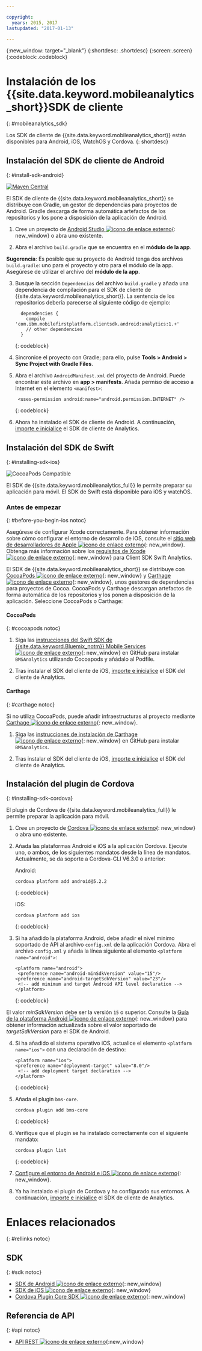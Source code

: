 ```yaml
---

copyright:
  years: 2015, 2017
lastupdated: "2017-01-13"

---
```

{:new_window: target="_blank"}
{:shortdesc: .shortdesc}
{:screen:.screen}
{:codeblock:.codeblock}

# Instalación de los {{site.data.keyword.mobileanalytics_short}}SDK de cliente
{: #mobileanalytics_sdk}

Los SDK de cliente de {{site.data.keyword.mobileanalytics_short}}
están disponibles para Android, iOS, WatchOS y Cordova.
{: shortdesc}

## Instalación del SDK de cliente de Android
{: #install-sdk-android}

[![Maven Central](https://maven-badges.herokuapp.com/maven-central/com.ibm.mobilefirstplatform.clientsdk.android/analytics/badge.svg)](https://maven-badges.herokuapp.com/maven-central/com.ibm.mobilefirstplatform.clientsdk.android/analytics)

El SDK de cliente de {{site.data.keyword.mobileanalytics_short}} se distribuye con Gradle, un gestor de dependencias para proyectos de Android. Gradle descarga de forma automática artefactos de los repositorios y los pone a disposición de la aplicación de Android.

1. Cree un proyecto de [Android Studio ![icono de enlace externo](../../icons/launch-glyph.svg "icono de enlace externo")](http://developer.android.com/sdk/index.html){: new_window} o abra uno existente.

2. Abra el archivo `build.gradle` que se encuentra en el **módulo de la app**.

  **Sugerencia**: Es posible que su proyecto de Android tenga dos archivos `build.gradle`: uno para el proyecto y otro para el módulo de la app. Asegúrese de utilizar el archivo del **módulo de la app**.

3. Busque la sección `Dependencias` del archivo `build.gradle` y añada una dependencia de compilación para el SDK de cliente de {{site.data.keyword.mobileanalytics_short}}. La sentencia de los repositorios debería parecerse al siguiente código de ejemplo:

	```
      dependencies {
        compile 'com.ibm.mobilefirstplatform.clientsdk.android:analytics:1.+'
    	// other dependencies  
      }
  	```
  	{: codeblock}

4. Sincronice el proyecto con Gradle; para ello, pulse **Tools &gt; Android &gt; Sync Project with Gradle Files**.

5. Abra el archivo `AndroidManifest.xml` del proyecto de Android. Puede encontrar este archivo en **app > manifests**. Añada permiso de acceso a Internet en el elemento `<manifest>`:

	```
	 <uses-permission android:name="android.permission.INTERNET" />
   ```
   {: codeblock}
   
6. Ahora ha instalado el SDK de cliente de Android. A continuación, [importe e inicialice](sdk.html#initalize-ma-sdk) el SDK de cliente de Analytics.   

## Instalación del SDK de Swift
{: #installing-sdk-ios}

![CocoaPods Compatible](https://img.shields.io/cocoapods/v/BMSAnalytics.svg)

El SDK de {{site.data.keyword.mobileanalytics_full}} le permite preparar su aplicación para móvil. El SDK de Swift está disponible para iOS y watchOS.

### Antes de empezar
{: #before-you-begin-ios notoc}

Asegúrese de configurar Xcode correctamente. Para obtener información sobre cómo configurar el entorno de desarrollo de iOS, consulte el [sitio web de desarrolladores de Apple ![icono de enlace externo](../../icons/launch-glyph.svg "icono de enlace externo")](https://developer.apple.com/support/xcode/){: new_window}. Obtenga más información sobre los [requisitos de Xcode ![icono de enlace externo](../../icons/launch-glyph.svg "icono de enlace externo")](https://github.com/ibm-bluemix-mobile-services/bms-clientsdk-swift-analytics/tree/development#requirements){: new_window} para Client SDK Swift Analytics.

El SDK de {{site.data.keyword.mobileanalytics_short}} se distribuye con [CocoaPods ![icono de enlace externo](../../icons/launch-glyph.svg "icono de enlace externo")](https://cocoapods.org/){: new_window} y [Carthage ![icono de enlace externo](../../icons/launch-glyph.svg "icono de enlace externo")](https://github.com/Carthage/Carthage#getting-started){: new_window}, unos gestores de dependencias para proyectos de Cocoa. CocoaPods y Carthage descargan artefactos de forma automática de los repositorios y los ponen a disposición de la aplicación. Seleccione CocoaPods o Carthage:

#### CocoaPods
{: #cocoapods notoc}

1. Siga las [instrucciones del Swift SDK de {{site.data.keyword.Bluemix_notm}} Mobile Services ![icono de enlace externo](../../icons/launch-glyph.svg "icono de enlace externo")](https://github.com/ibm-bluemix-mobile-services/bms-clientsdk-swift-analytics/tree/development#cocoapods){: new_window} en GitHub para instalar `BMSAnalytics` utilizando Cocoapods y añádalo al Podfile. 
	
2. Tras instalar el SDK del cliente de iOS, [importe e inicialice](sdk.html#initalize-ma-sdk) el SDK del cliente de Analytics.   

#### Carthage
{: #carthage notoc}

Si no utiliza CocoaPods, puede añadir infraestructuras al proyecto mediante [Carthage ![icono de enlace externo](../../icons/launch-glyph.svg "icono de enlace externo")](https://github.com/Carthage/Carthage#if-youre-building-for-ios-tvos-or-watchos){: new_window}.

1. Siga las [instrucciones de instalación de Carthage ![icono de enlace externo](../../icons/launch-glyph.svg "icono de enlace externo")](https://github.com/ibm-bluemix-mobile-services/bms-clientsdk-swift-analytics/tree/development#carthage){: new_window} en GitHub para instalar `BMSAnalytics`.

2. Tras instalar el SDK del cliente de iOS, [importe e inicialice](sdk.html#initalize-ma-sdk) el SDK del cliente de Analytics.

## Instalación del plugin de Cordova
{: #installing-sdk-cordova}

El plugin de Cordova de {{site.data.keyword.mobileanalytics_full}} le permite preparar la aplicación para móvil. 

1. Cree un proyecto de [Cordova ![icono de enlace externo](../../icons/launch-glyph.svg "icono de enlace externo")](http://cordova.apache.org/#getstarted){: new_window} o abra uno existente.

2. Añada las plataformas Android e iOS a la aplicación Cordova. Ejecute uno, o ambos, de los siguientes mandatos desde la línea de mandatos. Actualmente, se da soporte a Cordova-CLI V6.3.0 o anterior:
   
   Android:

	 ```
	 cordova platform add android@5.2.2
	 ```
	 {: codeblock}
	
   iOS:
   	
	```
	cordova platform add ios
	```
   {: codeblock}
	
3. Si ha añadido la plataforma Android, debe añadir el nivel mínimo soportado de API al archivo `config.xml` de la aplicación Cordova. Abra el archivo `config.xml` y añada la línea siguiente al elemento `<platform name="android">`:

	```
	<platform name="android">  
  	 <preference name="android-minSdkVersion" value="15"/>
  	<preference name="android-targetSdkVersion" value="23"/>
  	 <!-- add minimum and target Android API level declaration -->
  	</platform>
	```
   {: codeblock}

 El valor *minSdkVersion* debe ser la versión `15` o superior. Consulte la [Guía de la plataforma Android ![icono de enlace externo](../../icons/launch-glyph.svg "icono de enlace externo")](https://cordova.apache.org/docs/en/latest/guide/platforms/android/){: new_window} para obtener información actualizada sobre el valor soportado de *targetSdkVersion* para el SDK de Android.

4. Si ha añadido el sistema operativo iOS, actualice el elemento `<platform name="ios">` con una declaración de destino:

	```
	<platform name="ios">
    <preference name="deployment-target" value="8.0"/>
     <!-- add deployment target declaration -->
  	</platform>
	```
	{: codeblock}

5. Añada el plugin `bms-core`.
 	
	 ```
	 cordova plugin add bms-core
	 ```
	 {: codeblock}

6. Verifique que el plugin se ha instalado correctamente con el siguiente mandato:
	
	```
	cordova plugin list
	```
	{: codeblock}
	
7. [Configure el entorno de Android e iOS ![icono de enlace externo](../../icons/launch-glyph.svg "icono de enlace externo")](https://www.npmjs.com/package/bms-core#4-configuring-your-platform){: new_window}.

8. Ya ha instalado el plugin de Cordova y ha configurado sus entornos. A continuación, [importe e inicialice](sdk.html#initalize-ma-sdk) el SDK de cliente de Analytics.

# Enlaces relacionados
{: #rellinks notoc}

## SDK
{: #sdk notoc}
* [SDK de Android ![icono de enlace externo](../../icons/launch-glyph.svg "icono de enlace externo")](https://github.com/ibm-bluemix-mobile-services/bms-clientsdk-android-analytics){: new_window}  
* [SDK de iOS ![icono de enlace externo](../../icons/launch-glyph.svg "icono de enlace externo")](https://github.com/ibm-bluemix-mobile-services/bms-clientsdk-swift-analytics){: new_window}
* [Cordova Plugin Core SDK ![icono de enlace externo](../../icons/launch-glyph.svg "icono de enlace externo")](https://www.npmjs.com/package/bms-core){: new_window}

## Referencia de API
{: #api notoc}
* [API REST ![icono de enlace externo](../../icons/launch-glyph.svg "icono de enlace externo")](https://mobile-analytics-dashboard.{DomainName}/analytics-service/){:new_window}
